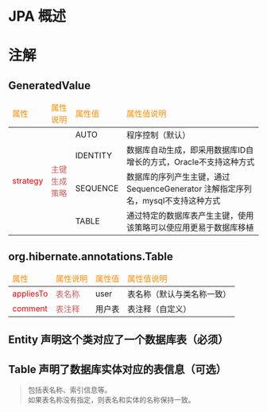 # JPA 概述

# 注解

## GeneratedValue

<table>
    <thead>
        <td style="color: darkorange">属性</td> 
        <td style="color: darkorange">属性说明</td>
        <td style="color: darkorange">属性值</td> 
        <td style="color: darkorange">属性值说明</td> 
   </thead>
    <tr>
        <td rowspan="4" style="color: red">strategy</td>    
        <td rowspan="4" style="color: indianred">主键生成策略</td>    
        <td >AUTO</td>  
        <td >程序控制（默认）</td>  
    </tr>
    <tr>
        <td >IDENTITY</td>  
        <td >数据库自动生成，即采用数据库ID自增长的方式，Oracle不支持这种方式</td>  
    </tr>
    <tr>
        <td >SEQUENCE</td>  
        <td >数据库的序列产生主键，通过 SequenceGenerator 注解指定序列名，mysql不支持这种方式</td>  
    </tr>
    <tr>
        <td >TABLE</td>  
        <td >通过特定的数据库表产生主键，使用该策略可以使应用更易于数据库移植</td>  
    </tr>
</table>

## org.hibernate.annotations.Table

<table>
    <thead>
        <td style="color: darkorange">属性</td> 
        <td style="color: darkorange">属性说明</td>
        <td style="color: darkorange">属性值</td> 
        <td style="color: darkorange">属性值说明</td> 
   </thead>
    <tr>
        <td style="color: red">appliesTo</td>    
        <td style="color: indianred">表名称</td>    
        <td >user</td>  
        <td >表名称（默认与类名称一致）</td>  
    </tr>
    <tr>
        <td style="color: red">comment</td>    
        <td style="color: indianred">表注释</td>    
        <td >用户表</td>  
        <td >表注释（自定义）</td>  
    </tr>
</table>


## Entity 声明这个类对应了一个数据库表（必须）

## Table  声明了数据库实体对应的表信息（可选）

> 包括表名称、索引信息等。\
> 如果表名称没有指定，则表名和实体的名称保持一致。
